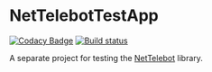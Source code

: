 # NetTelebotTestApp

[![Codacy Badge](https://api.codacy.com/project/badge/Grade/775fd309ba3544b984f86f2dd77a26b3)](https://www.codacy.com/app/vertigra/NetTelebotTestApp?utm_source=github.com&amp;utm_medium=referral&amp;utm_content=vertigra/NetTelebotTestApp&amp;utm_campaign=Badge_Grade)
[![Build status](https://ci.appveyor.com/api/projects/status/s5u465p35vudiuol?svg=true)](https://ci.appveyor.com/project/vertigra/nettelebottestapp)

A separate project for testing the [NetTelebot](https://github.com/themehrdad/NetTelebot) library.



